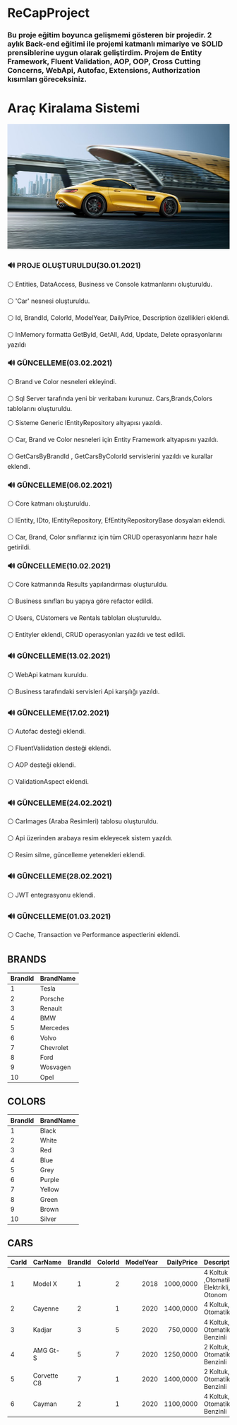 # ReCapProject
### Bu proje eğitim boyunca gelişmemi gösteren bir projedir. 2 aylık Back-end eğitimi ile projemi katmanlı mimariye ve SOLID prensiblerine uygun olarak geliştirdim. Projem de Entity Framework, Fluent Validation, AOP, OOP, Cross Cutting Concerns, WebApi, Autofac, Extensions, Authorization kısımları göreceksiniz.

# Araç Kiralama Sistemi
![banner resmi](https://github.com/alifurknaksu/ReCapProject/blob/master/WebAPI/CarImages/MercedesAmgGt-S.jpeg)


### 🔊 PROJE OLUŞTURULDU(30.01.2021)

⚪ Entities, DataAccess, Business ve Console katmanlarını oluşturuldu.

⚪ 'Car' nesnesi oluşturuldu.

⚪ Id, BrandId, ColorId, ModelYear, DailyPrice, Description özellikleri eklendi.

⚪ InMemory formatta GetById, GetAll, Add, Update, Delete oprasyonlarını yazıldı


### 🔊 GÜNCELLEME(03.02.2021)

⚪ Brand ve Color nesneleri ekleyindi.

⚪ Sql Server tarafında yeni bir veritabanı kurunuz. Cars,Brands,Colors tablolarını oluşturuldu.

⚪ Sisteme Generic IEntityRepository altyapısı yazıldı.

⚪ Car, Brand ve Color nesneleri için Entity Framework altyapısını yazıldı.

⚪ GetCarsByBrandId , GetCarsByColorId servislerini yazıldı ve kurallar eklendi.


### 🔊 GÜNCELLEME(06.02.2021)

⚪ Core katmanı oluşturuldu.

⚪ IEntity, IDto, IEntityRepository, EfEntityRepositoryBase dosyaları eklendi.

⚪ Car, Brand, Color sınıflarınız için tüm CRUD operasyonlarını hazır hale getirildi.


### 🔊  GÜNCELLEME(10.02.2021)

⚪ Core katmanında Results yapılandırması oluşturuldu.

⚪ Business sınıfları bu yapıya göre refactor edildi.

⚪ Users, CUstomers ve Rentals tabloları oluşturuldu.

⚪ Entityler eklendi, CRUD operasyonları yazıldı ve test edildi.

### 🔊  GÜNCELLEME(13.02.2021)

⚪ WebApi katmanı kuruldu.

⚪ Business tarafındaki servisleri Api karşılığı yazıldı.

### 🔊  GÜNCELLEME(17.02.2021)

⚪ Autofac desteği eklendi.

⚪ FluentValiidation desteği eklendi.

⚪ AOP desteği eklendi.

⚪ ValidationAspect eklendi.

### 🔊  GÜNCELLEME(24.02.2021)

⚪ CarImages (Araba Resimleri) tablosu oluşturuldu.

⚪ Api üzerinden arabaya resim ekleyecek sistem yazıldı.

⚪ Resim silme, güncelleme yetenekleri eklendi.

### 🔊  GÜNCELLEME(28.02.2021)

⚪ JWT entegrasyonu eklendi.

### 🔊  GÜNCELLEME(01.03.2021)

⚪ Cache, Transaction ve Performance aspectlerini eklendi.

## BRANDS                                    
| BrandId      | BrandName    |                
| :---         | :---         |                
| 1            | Tesla        |                
| 2            | Porsche      | 
| 3            | Renault      |                 
| 4            | BMW          | 
| 5            | Mercedes     | 
| 6            | Volvo        | 
| 7            | Chevrolet    | 
| 8            | Ford         | 
| 9            | Wosvagen     | 
| 10           | Opel         | 

## COLORS                                   
| BrandId      | BrandName    |                
| :---         | :---         |                
| 1            | Black        |                
| 2            | White        | 
| 3            | Red          |                 
| 4            | Blue         | 
| 5            | Grey         | 
| 6            | Purple       | 
| 7            | Yellow       | 
| 8            | Green        | 
| 9            | Brown        | 
| 10           | Silver       | 






## CARS

| CarId        | CarName      | BrandId        | ColorId       |ModelYear     |DailyPrice    |Description                             |
| :---         | :---         |     :---:      |          ---: |         ---: |         ---: |         :---                           |
| 1            | Model X      | 1              | 2             | 2018         | 1000,0000    | 4 Koltuk ,Otomatik, Elektrikli, Otonom |
| 2            | Cayenne      | 2              | 1             | 2020         | 1400,0000    | 4 Koltuk, Otomatik,Benzinli            |
| 3            | Kadjar       | 3              | 5             | 2020         | 750,0000     | 4 Koltuk,  Otomatik,  Benzinli         |
| 4            | AMG Gt-S     | 5              | 7             | 2020         | 1250,0000    | 2 Koltuk, Otomatik, Benzinli           |
| 5            | Corvette C8  | 7              | 1             | 2020         | 1400,0000    | 2 Koltuk, Otomatik, Benzinli           |
| 6            | Cayman       | 2              | 1             | 2020         | 1100,0000    | 4 Koltuk, Otomatik, Benzinli           |



 








